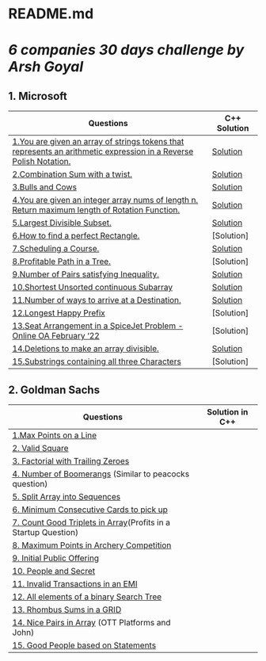# README.md

# ***6 companies 30 days challenge by Arsh Goyal***

## **1. Microsoft**

| Questions | C++ Solution |
| --- | --- |
|[1.You are given an array of strings tokens that represents an arithmetic expression in a Reverse Polish Notation.](https://leetcode.com/problems/evaluate-reverse-polish-notation/) | [Solution](https://github.com/namratabose32/6Companies30Days/tree/main/Microsoft/1.Reverse%20Polish%20Notation) |
| [2.Combination Sum with a twist.](https://leetcode.com/problems/combination-sum-iii/) | [Solution](https://github.com/namratabose32/6Companies30Days/tree/main/Microsoft/2.%20Combination%20Sum%20iii) |
| [3.Bulls and Cows](https://leetcode.com/problems/bulls-and-cows/) | [Solution](https://github.com/namratabose32/6Companies30Days/tree/main/Microsoft/3.%20Bulls%20and%20Cows) |
| [4.You are given an integer array nums of length n. Return maximum length of Rotation Function.](https://leetcode.com/problems/rotate-function/) | [Solution](https://github.com/namratabose32/6Companies30Days/tree/main/Microsoft/4.%20Rotate%20function) |
| [5.Largest Divisible Subset.](https://leetcode.com/problems/largest-divisible-subset/) | [Solution](https://github.com/namratabose32/6Companies30Days/tree/main/Microsoft/5.%20Largest%20Divisible%20Subset) |
| [6.How to find a perfect Rectangle.](https://leetcode.com/problems/perfect-rectangle/) |[Solution] |
|[7.Scheduling a Course.](https://leetcode.com/problems/course-schedule/)|[Solution](https://github.com/namratabose32/6Companies30Days/tree/main/Microsoft/7.%20Scheduling%20a%20Course) |
|[8.Profitable Path in a Tree.](https://leetcode.com/problems/most-profitable-path-in-a-tree/)|[Solution] |
|[9.Number of Pairs satisfying Inequality.](https://leetcode.com/problems/number-of-pairs-satisfying-inequality/)|[Solution](https://github.com/namratabose32/6Companies30Days/tree/main/Microsoft/9.%20Number%20of%20Pairs%20satisfying%20Inequality) |
|[10.Shortest Unsorted continuous Subarray](https://leetcode.com/problems/shortest-unsorted-continuous-subarray/)|[Solution](https://github.com/namratabose32/6Companies30Days/tree/main/Microsoft/10.%20Shortest%20Unsorted%20Continuous%20Subarray) |
|[11.Number of ways to arrive at a Destination.](https://leetcode.com/problems/number-of-ways-to-arrive-at-destination/)|[Solution](https://github.com/namratabose32/6Companies30Days/tree/main/Microsoft/11.Number%20of%20ways%20to%20arrive%20at%20a%20Destination) |
|[12.Longest Happy Prefix](https://leetcode.com/problems/longest-happy-prefix/)|[Solution] |
|[13.Seat Arrangement in a SpiceJet Problem - Online OA February ‘22](https://leetcode.com/problems/airplane-seat-assignment-probability/)|[Solution] |
|[14.Deletions to make an array divisible.](https://leetcode.com/problems/minimum-deletions-to-make-array-divisible/)|[Solution](https://github.com/namratabose32/6Companies30Days/tree/main/Microsoft/14.%20Deletions%20to%20make%20an%20array%20divisible) |
|[15.Substrings containing all three Characters](https://leetcode.com/problems/number-of-substrings-containing-all-three-characters/)|[Solution] |


## **2. Goldman Sachs**

| Questions | Solution in C++ |
| --- | --- |
| [1.Max Points on a Line](https://leetcode.com/problems/max-points-on-a-line/) |  |
| [2. Valid Square](https://leetcode.com/problems/valid-square/) |  |
| [3. Factorial with Trailing Zeroes](https://leetcode.com/problems/factorial-trailing-zeroes/) |  |
| [4. Number of Boomerangs](https://leetcode.com/problems/number-of-boomerangs/) (Similar to peacocks question) |  |
| [5. Split Array into Sequences](https://leetcode.com/problems/split-array-into-consecutive-subsequences/) |  |
| [6. Minimum Consecutive Cards to pick up](https://leetcode.com/problems/minimum-consecutive-cards-to-pick-up/) |  |
| [7. Count Good Triplets in Array](https://leetcode.com/problems/count-good-triplets-in-an-array/)(Profits in a Startup Question) |  |
| [8. Maximum Points in Archery Competition](https://leetcode.com/problems/maximum-points-in-an-archery-competition/) |  |
| [9. Initial Public Offering](https://leetcode.com/problems/ipo/) |  |
| [10. People and Secret](https://leetcode.com/problems/number-of-people-aware-of-a-secret/) |  |
|  [11. Invalid Transactions in an EMI](https://leetcode.com/problems/invalid-transactions/) |  |
| [12. All elements of a binary Search Tree](https://leetcode.com/problems/all-elements-in-two-binary-search-trees/) |  |
| [13. Rhombus Sums in a GRID](https://leetcode.com/problems/get-biggest-three-rhombus-sums-in-a-grid/) |  |
| [14. Nice Pairs in Array](https://leetcode.com/problems/count-nice-pairs-in-an-array/) (OTT Platforms and John) |  |
| [15. Good People based on Statements](https://leetcode.com/problems/maximum-good-people-based-on-statements/) |  |
